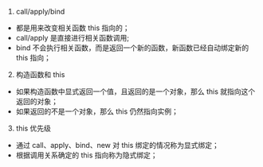 1. call/apply/bind

-   都是用来改变相关函数 this 指向的；
-   call/apply 是直接进行相关函数调用;
-   bind 不会执行相关函数，而是返回一个新的函数，新函数已经自动绑定新的 this 指向；

2. 构造函数和 this

-   如果构造函数中显式返回一个值，且返回的是一个对象，那么 this 就指向这个返回的对象；
-   如果返回的不是一个对象，那么 this 仍然指向实例；

3. this 优先级

-   通过 call、apply、bind、new 对 this 绑定的情况称为显式绑定；
-   根据调用关系确定的 this 指向称为隐式绑定；
